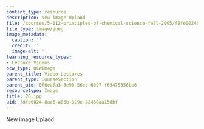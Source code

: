 ```yaml
---
content_type: resource
description: New image Uplaod
file: /courses/5-112-principles-of-chemical-science-fall-2005/f8fe00248aa6a85b329e82468aa150bf_26.jpg
file_type: image/jpeg
image_metadata:
  caption: ''
  credit: ''
  image-alt: ''
learning_resource_types:
- Lecture Videos
ocw_type: OCWImage
parent_title: Video Lectures
parent_type: CourseSection
parent_uid: 0f6eafa3-3e90-56ec-6097-f69475356be6
resourcetype: Image
title: 26.jpg
uid: f8fe0024-8aa6-a85b-329e-82468aa150bf
---
```

New image Uplaod

